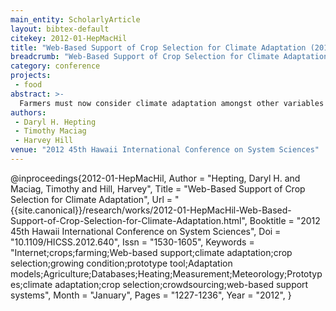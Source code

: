 ```yaml
---
main_entity: ScholarlyArticle
layout: bibtex-default
citekey: 2012-01-HepMacHil
title: "Web-Based Support of Crop Selection for Climate Adaptation (2012)"
breadcrumb: "Web-Based Support of Crop Selection for Climate Adaptation (2012)"
category: conference
projects:
 - food
abstract: >-
  Farmers must now consider climate adaptation amongst other variables when they select crops for the coming year. A changing climate means traditional crop choices may not perform well. Yet, it may be difficult to trust recommendations about new crop choices provided without extensive local knowledge. This paper describes the design and implementation of a prototype tool to support Canadian farmers in their crop selections. However, authoritative data about growing conditions that maximize crop performance has been difficult to assemble. Therefore, we propose an extension to the prototype system that would allow farmers to submit reports of crop performance along with data that describes their growing conditions. With many farmers contributing these experience reports, the data in these reports could be mined to provide localized information about the performance of different crops and the conditions which best support each.
authors:
 - Daryl H. Hepting
 - Timothy Maciag
 - Harvey Hill
venue: "2012 45th Hawaii International Conference on System Sciences"
---
```

@inproceedings{2012-01-HepMacHil,
	Author =  "Hepting, Daryl H. and Maciag, Timothy and Hill, Harvey",
	Title =  "Web-Based Support of Crop Selection for Climate Adaptation",
	Url = \"{{site.canonical}}/research/works/2012-01-HepMacHil-Web-Based-Support-of-Crop-Selection-for-Climate-Adaptation.html\",
	Booktitle =  "2012 45th Hawaii International Conference on System Sciences",
	Doi =  "10.1109/HICSS.2012.640",
	Issn =  "1530-1605",
	Keywords =  "Internet;crops;farming;Web-based support;climate adaptation;crop selection;growing condition;prototype tool;Adaptation models;Agriculture;Databases;Heating;Measurement;Meteorology;Prototypes;climate adaptation;crop selection;crowdsourcing;web-based support systems",
	Month =  "January",
	Pages =  "1227-1236",
	Year =  "2012",
}
